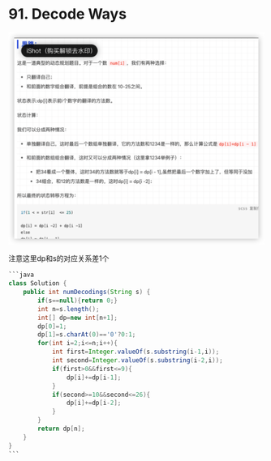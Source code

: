 # 91. Decode Ways

![](.gitbook/assets/image.png)

注意这里dp和s的对应关系差1个

````java
```java
class Solution {
    public int numDecodings(String s) {
        if(s==null){return 0;}
        int n=s.length();
        int[] dp=new int[n+1];
        dp[0]=1;
        dp[1]=s.charAt(0)=='0'?0:1;
        for(int i=2;i<=n;i++){
            int first=Integer.valueOf(s.substring(i-1,i));
            int second=Integer.valueOf(s.substring(i-2,i));
            if(first>0&&first<=9){
                dp[i]+=dp[i-1];
            }
            if(second>=10&&second<=26){
                dp[i]+=dp[i-2];
            }
        }
        return dp[n];
    }
}
```
````

